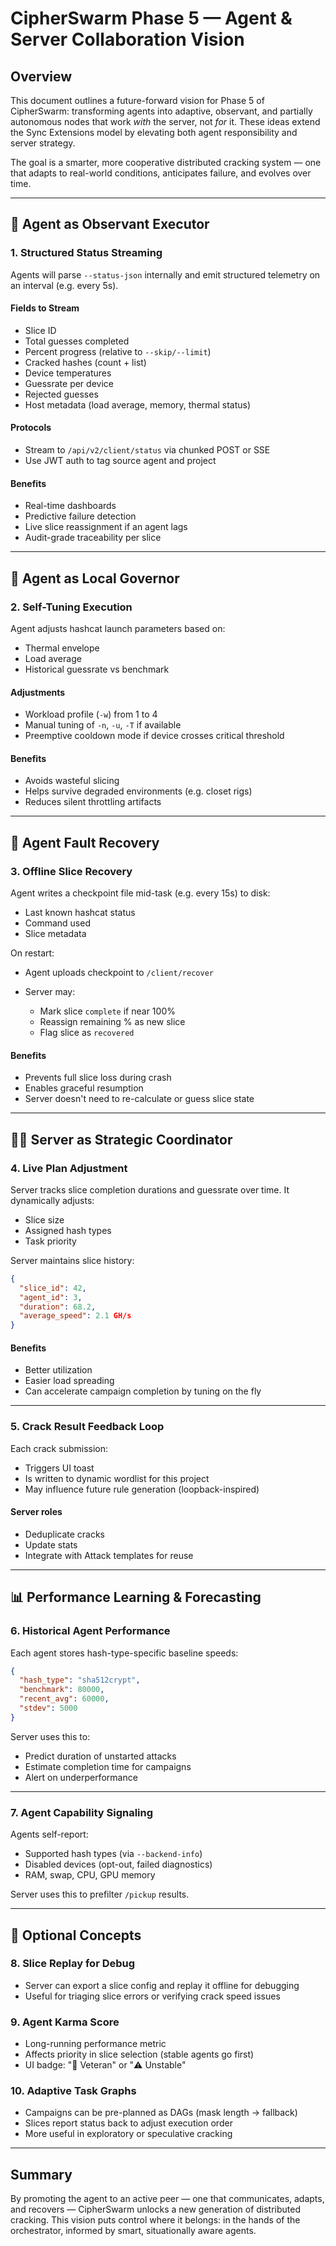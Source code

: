 # CipherSwarm Phase 5 — Agent & Server Collaboration Vision

## Overview

This document outlines a future-forward vision for Phase 5 of CipherSwarm: transforming agents into adaptive, observant, and partially autonomous nodes that work *with* the server, not *for* it. These ideas extend the Sync Extensions model by elevating both agent responsibility and server strategy.

The goal is a smarter, more cooperative distributed cracking system — one that adapts to real-world conditions, anticipates failure, and evolves over time.

---

## 🧠 Agent as Observant Executor

### 1. Structured Status Streaming

Agents will parse `--status-json` internally and emit structured telemetry on an interval (e.g. every 5s).

#### Fields to Stream

* Slice ID
* Total guesses completed
* Percent progress (relative to `--skip/--limit`)
* Cracked hashes (count + list)
* Device temperatures
* Guessrate per device
* Rejected guesses
* Host metadata (load average, memory, thermal status)

#### Protocols

* Stream to `/api/v2/client/status` via chunked POST or SSE
* Use JWT auth to tag source agent and project

#### Benefits

* Real-time dashboards
* Predictive failure detection
* Live slice reassignment if an agent lags
* Audit-grade traceability per slice

---

## 🦾 Agent as Local Governor

### 2. Self-Tuning Execution

Agent adjusts hashcat launch parameters based on:

* Thermal envelope
* Load average
* Historical guessrate vs benchmark

#### Adjustments

* Workload profile (`-w`) from 1 to 4
* Manual tuning of `-n`, `-u`, `-T` if available
* Preemptive cooldown mode if device crosses critical threshold

#### Benefits

* Avoids wasteful slicing
* Helps survive degraded environments (e.g. closet rigs)
* Reduces silent throttling artifacts

---

## 💾 Agent Fault Recovery

### 3. Offline Slice Recovery

Agent writes a checkpoint file mid-task (e.g. every 15s) to disk:

* Last known hashcat status
* Command used
* Slice metadata

On restart:

* Agent uploads checkpoint to `/client/recover`
* Server may:

  * Mark slice `complete` if near 100%
  * Reassign remaining % as new slice
  * Flag slice as `recovered`

#### Benefits

* Prevents full slice loss during crash
* Enables graceful resumption
* Server doesn't need to re-calculate or guess slice state

---

## 🧑‍✈️ Server as Strategic Coordinator

### 4. Live Plan Adjustment

Server tracks slice completion durations and guessrate over time. It dynamically adjusts:

* Slice size
* Assigned hash types
* Task priority

Server maintains slice history:

```json
{
  "slice_id": 42,
  "agent_id": 3,
  "duration": 68.2,
  "average_speed": 2.1 GH/s
}
```

#### Benefits

* Better utilization
* Easier load spreading
* Can accelerate campaign completion by tuning on the fly

---

### 5. Crack Result Feedback Loop

Each crack submission:

* Triggers UI toast
* Is written to dynamic wordlist for this project
* May influence future rule generation (loopback-inspired)

#### Server roles

* Deduplicate cracks
* Update stats
* Integrate with Attack templates for reuse

---

## 📊 Performance Learning & Forecasting

### 6. Historical Agent Performance

Each agent stores hash-type-specific baseline speeds:

```json
{
  "hash_type": "sha512crypt",
  "benchmark": 80000,
  "recent_avg": 60000,
  "stdev": 5000
}
```

Server uses this to:

* Predict duration of unstarted attacks
* Estimate completion time for campaigns
* Alert on underperformance

---

### 7. Agent Capability Signaling

Agents self-report:

* Supported hash types (via `--backend-info`)
* Disabled devices (opt-out, failed diagnostics)
* RAM, swap, CPU, GPU memory

Server uses this to prefilter `/pickup` results.

---

## 🧠 Optional Concepts

### 8. Slice Replay for Debug

* Server can export a slice config and replay it offline for debugging
* Useful for triaging slice errors or verifying crack speed issues

### 9. Agent Karma Score

* Long-running performance metric
* Affects priority in slice selection (stable agents go first)
* UI badge: "🌟 Veteran" or "⚠️ Unstable"

### 10. Adaptive Task Graphs

* Campaigns can be pre-planned as DAGs (mask length → fallback)
* Slices report status back to adjust execution order
* More useful in exploratory or speculative cracking

---

## Summary

By promoting the agent to an active peer — one that communicates, adapts, and recovers — CipherSwarm unlocks a new generation of distributed cracking. This vision puts control where it belongs: in the hands of the orchestrator, informed by smart, situationally aware agents.
